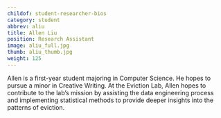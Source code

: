 ```yaml
---
childof: student-researcher-bios
category: student
abbrev: aliu
title: Allen Liu
position: Research Assistant
image: aliu_full.jpg
thumb: aliu_thumb.jpg
weight: 125
---
```

Allen is a first-year student majoring in Computer Science. He hopes to pursue a minor in Creative Writing. At the Eviction Lab, Allen hopes to contribute to the lab’s mission by assisting the data engineering process and implementing statistical methods to provide deeper insights into the patterns of eviction.
